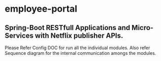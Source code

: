 # employee-portal
Spring-Boot RESTfull Applications and Micro-Services with Netflix publisher APIs.
------------------------------------------------------------


Please Refer Config DOC for run all the individual modules.
Also refer Sequence diagram for the internal communication amongs the modules.
